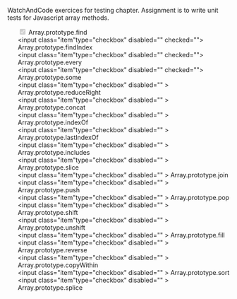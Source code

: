 WatchAndCode exercices for testing chapter. Assignment is to write unit tests for Javascript array methods.
    <ul>
      <li><input class="item" type="checkbox" disabled="" checked=""> Array.prototype.find </li>
      <li><input class="item"type="checkbox" disabled="" checked=""> Array.prototype.findIndex </li>
      <li><input class="item"type="checkbox" disabled="" checked=""> Array.prototype.every </li>
      <li><input class="item"type="checkbox" disabled="" checked=""> Array.prototype.some </li>
      <li><input class="item"type="checkbox" disabled="" > Array.prototype.reduceRight </li>
      <li><input class="item"type="checkbox" disabled="" > Array.prototype.concat </li>
      <li><input class="item"type="checkbox" disabled="" > Array.prototype.indexOf </li>
      <li><input class="item"type="checkbox" disabled="" > Array.prototype.lastIndexOf </li>
      <li><input class="item"type="checkbox" disabled="" > Array.prototype.includes </li>
      <li><input class="item"type="checkbox" disabled="" > Array.prototype.slice </li>
      <li><input class="item"type="checkbox" disabled="" > Array.prototype.join </li>
      <li><input class="item"type="checkbox" disabled="" > Array.prototype.push </li>
      <li><input class="item"type="checkbox" disabled="" > Array.prototype.pop </li>
      <li><input class="item"type="checkbox" disabled="" > Array.prototype.shift </li>
      <li><input class="item"type="checkbox" disabled="" > Array.prototype.unshift </li>
      <li><input class="item"type="checkbox" disabled="" > Array.prototype.fill </li>
      <li><input class="item"type="checkbox" disabled="" > Array.prototype.reverse </li>
      <li><input class="item"type="checkbox" disabled="" > Array.prototype.copyWithin </li>
      <li><input class="item"type="checkbox" disabled="" > Array.prototype.sort </li>
      <li><input class="item"type="checkbox" disabled="" > Array.prototype.splice </li>
    </ul>
      <style>  li {
    list-style-type: none;
    }  </style>